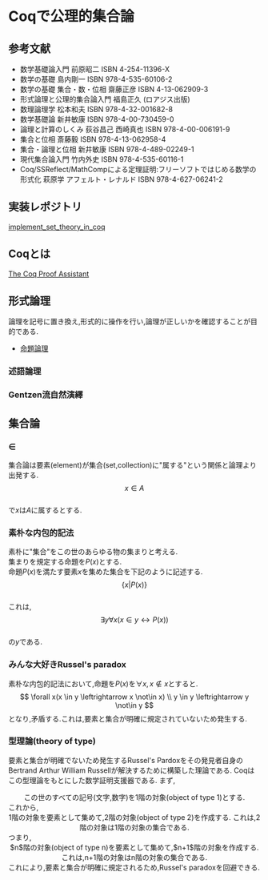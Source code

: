<script type="text/x-mathjax-config">MathJax.Hub.Config({tex2jax:{inlineMath:[['\$','\$'],['\\(','\\)']],processEscapes:true},CommonHTML: {matchFontHeight:false}});</script>
<script type="text/javascript" async src="https://cdnjs.cloudflare.com/ajax/libs/mathjax/2.7.1/MathJax.js?config=TeX-MML-AM_CHTML"></script>

# Coqで公理的集合論
## 参考文献
- 数学基礎論入門 前原昭二 ISBN 4-254-11396-X
- 数学の基礎 島内剛一 ISBN 978-4-535-60106-2
- 数学の基礎 集合・数・位相 齋藤正彦 ISBN 4-13-062909-3
- 形式論理と公理的集合論入門 福島正久 (ロアジス出版)
- 数理論理学 松本和夫 ISBN 978-4-32-001682-8
- 数学基礎論 新井敏康 ISBN 978-4-00-730459-0
- 論理と計算のしくみ 荻谷昌己 西崎真也 ISBN 978-4-00-006191-9
- 集合と位相 斎藤毅 ISBN 978-4-13-062958-4
- 集合・論理と位相 新井敏康 ISBN 978-4-489-02249-1
- 現代集合論入門 竹内外史 ISBN 978-4-535-60116-1
- Coq/SSReflect/MathCompによる定理証明:フリーソフトではじめる数学の形式化 萩原学 アフェルト・レナルド ISBN  978-4-627-06241-2
## 実装レポジトリ
[implement_set_theory_in_coq](https://github.com/seisyuu-hantatsushi/implement_set_theory_in_coq)

## Coqとは
[The Coq Proof Assistant](https://coq.inria.fr/)

## 形式論理
論理を記号に置き換え,形式的に操作を行い,論理が正しいかを確認することが目的である.

- [命題論理](propositional_logic.md)


### 述語論理

### Gentzen流自然演繹

## 集合論

### $\in$
集合論は要素(element)が集合(set,collection)に"属する"という関係と論理より出発する.<br>
$$
  x \in A
$$
<br>で$x$は$A$に属するとする.

### 素朴な内包的記法
素朴に"集合"をこの世のあらゆる物の集まりと考える.  
集まりを規定する命題を$P(x)$とする.  
命題$P(x)$を満たす要素$x$を集めた集合を下記のように記述する.<br>
$$
  \{x|P(x)\}
$$
<br>これは,
$$
  \exists y \forall x(x \in y \leftrightarrow P(x))
$$
<br>の$y$である.

### みんな大好きRussel's paradox
素朴な内包的記法において,命題を$P(x)$を$\forall x, x \not\in x$とすると.
$$
  \forall x(x \in y \leftrightarrow x \not\in x) \\
  y \in y \leftrightarrow y \not\in y
$$
となり,矛盾する.これは,要素と集合が明確に規定されていないため発生する.

### 型理論(theory of type)
要素と集合が明確でないため発生するRussel's Pardoxをその発見者自身のBertrand Arthur William Russellが解決するために構築した理論である.
Coqはこの型理論をもとにした数学証明支援器である.
まず,
<div style="text-align: center;">
  この世のすべての記号(文字,数字)を1階の対象(object of type 1)とする.
</div>
これから,
<div style="text-align: center;">
  1階の対象を要素として集めて,2階の対象(object of type 2)を作成する. これは,2階の対象は1階の対象の集合である.
</div>
つまり,
<div style="text-align: center;">
  $n$階の対象(object of type n)を要素として集めて,$n+1$階の対象を作成する. これは,n+1階の対象はn階の対象の集合である.
</div>
これにより,要素と集合が明確に規定されるため,Russel's paradoxを回避できる.
